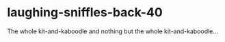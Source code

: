 # laughing-sniffles-back-40
The whole kit-and-kaboodle and nothing but the whole kit-and-kaboodle...
